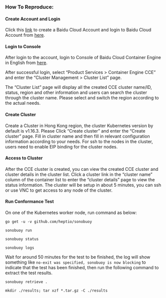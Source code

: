 ### How To Reproduce:

#### Create Account and Login

Click this [link](https://login.bce.baidu.com/reg.html?tpl=bceplat&from=portal) to create a Baidu Cloud Account and login to Baidu Cloud Account from [here](https://login.bce.baidu.com/).

#### Login to Console

After login to the account, login to Console of Baidu Cloud Container Engine in English from [here](https://console.bce.baidu.com/cce/?locale=en-us#/cce/cluster/list). 

After successful login, select “Product Services > Container Engine CCE” and enter the “Cluster Management > Cluster List” page. 

The “Cluster List” page will display all the created CCE cluster name/ID, status, region and other information and users can search the cluster through the cluster name. Please select and switch the region according to the actual needs.

#### Create Cluster

Create a Cluster in Hong Kong region, the cluster Kubernetes version by default is v1.16.3. Please Click “Create cluster” and enter the “Create cluster” page. Fill in cluster name and then fill in relevant configuration information according to your needs. For ssh to the nodes in the cluster, users need to enable EIP binding for the cluster nodes.

#### Access to Cluster

After the CCE cluster is created, you can view the created CCE cluster and cluster details in the cluster list. Click a cluster link in the “cluster name” column of the container list to enter the “cluster details” page to view the status information. The cluster will be setup in about 5 minutes, you can ssh or use VNC to get access to any node of the cluster.

#### Run Conformance Test

On one of the Kubernetes worker node, run command as below:

```
go get -u -v github.com/heptio/sonobuoy

sonobuoy run

sonobuoy status

sonobuoy logs

```

Wait for around 50 minutes for the test to be finished, the log will show something like `no-exit was specified, sonobuoy is now blocking` to indicate that the test has been finished, then run the following command to extract the test results.

```
sonobuoy retrieve .

mkdir ./results; tar xzf *.tar.gz -C ./results

```



